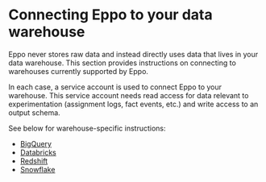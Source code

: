 # Connecting Eppo to your data warehouse

Eppo never stores raw data and instead directly uses data that lives in your data warehouse. This section provides instructions on connecting to warehouses currently supported by Eppo.

In each case, a service account is used to connect Eppo to your warehouse. This service account needs read access for data relevant to experimentation (assignment logs, fact events, etc.) and write access to an output schema.

See below for warehouse-specific instructions:

- [BigQuery](/data-management/connecting-dwh/bigquery)
- [Databricks](/data-management/connecting-dwh/databricks)
- [Redshift](/data-management/connecting-dwh/redshift)
- [Snowflake](/data-management/connecting-dwh/snowflake)
